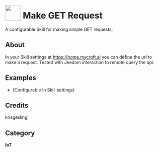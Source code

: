 # <img src="https://raw.githack.com/FortAwesome/Font-Awesome/master/svgs/solid/arrow-right.svg" card_color="#22A7F0" width="50" height="50" style="vertical-align:bottom"/> Make GET Request
A configurable Skill for making simple GET requests.

## About
In your Skill settings at https://home.mycroft.ai you can define the url to make a request.
Tested with Jeedom interaction to remote query the api.

## Examples
- {Configurable in Skill settings}

## Credits
krisgesling

## Category
**IoT**
